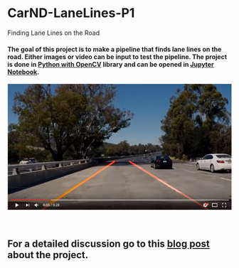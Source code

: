 # **CarND-LaneLines-P1** 
Finding Lane Lines on the Road

#### The goal of this project is to make a pipeline that finds lane lines on the road. Either images or video can be input to test the pipeline. The project is done in [Python with OpenCV](https://pypi.python.org/pypi/opencv-python) library and can be opened in [Jupyter Notebook](https://www.packtpub.com/books/content/basics-jupyter-notebook-and-python).

[![IMAGE ALT TEXT](./output_movies/yt_screenshot.jpg)](https://www.youtube.com/watch?v=-kU6nh0G6jY) 

</br>

## For a detailed discussion go to this [blog post](http://tomaszkacmajor.pl/index.php/2017/05/17/lane-lines-detection/) about the project.
